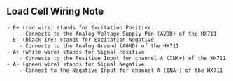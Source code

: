## Load Cell Wiring Note
    - E+ (red wire) stands for Excitation Positive
        - Connects to the Analog Voltage Supply Pin (AVDD) of the HX711
    - E- (black ire) stands for Excitation Negative
        - Connects to the Analog Ground (AGND) of the HX711
    - A+ (white wire) stands for Signal Positive
        - Connects to the Positive Input for channel A (INA+) of the XH711
    - A- (green wire) stands for Signal Negative
        - Connect to the Negative Input for channel A (INA-) of the HX711